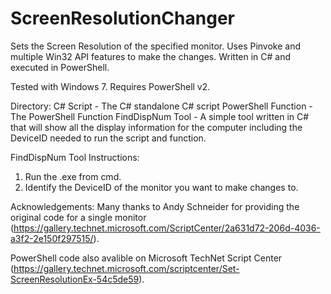 # ScreenResolutionChanger
Sets the Screen Resolution of the specified monitor. Uses Pinvoke and multiple Win32 API features to make the changes. Written in C# and executed in PowerShell. 

Tested with Windows 7. Requires PowerShell v2.

Directory:
C# Script - The C# standalone C# script
PowerShell Function - The PowerShell Function
FindDispNum Tool - A simple tool written in C# that will show all the display information for the computer including the DeviceID needed to run the script and function. 

FindDispNum Tool Instructions:
1) Run the .exe from cmd.
2) Identify the DeviceID of the monitor you want to make changes to.

Acknowledgements:
Many thanks to Andy Schneider for providing the original code for a single monitor (https://gallery.technet.microsoft.com/ScriptCenter/2a631d72-206d-4036-a3f2-2e150f297515/). 

PowerShell code also avalible on Microsoft TechNet Script Center (https://gallery.technet.microsoft.com/scriptcenter/Set-ScreenResolutionEx-54c5de59).
